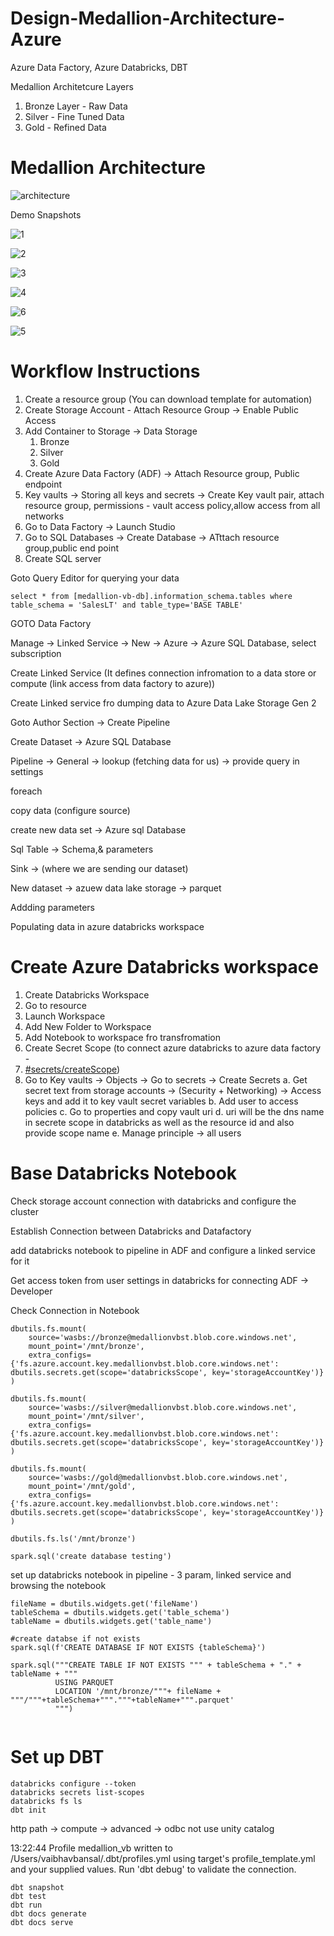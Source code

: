 # Design-Medallion-Architecture-Azure
Azure Data Factory, Azure Databricks, DBT

Medallion Architetcure Layers
1. Bronze Layer - Raw Data
2. Silver - Fine Tuned Data
3. Gold - Refined Data



# Medallion Architecture

![architecture](https://res.cloudinary.com/vaibhav-codexpress/image/upload/v1742221900/diagram-export-17-03-2025-10_31_09_elljhp.png)

Demo Snapshots

![1](https://res.cloudinary.com/vaibhav-codexpress/image/upload/v1742224140/Screenshot_2025-03-17_at_11.06.26_AM_roukan.png)

![2](https://res.cloudinary.com/vaibhav-codexpress/image/upload/v1742224141/Screenshot_2025-03-17_at_11.07.26_AM_jzifio.png)

![3](https://res.cloudinary.com/vaibhav-codexpress/image/upload/v1742224140/Screenshot_2025-03-17_at_11.07.03_AM_d3cqct.png)

![4](https://res.cloudinary.com/vaibhav-codexpress/image/upload/v1742224142/Screenshot_2025-03-17_at_11.06.08_AM_vcj06c.png)

![6](https://res.cloudinary.com/vaibhav-codexpress/image/upload/v1742225243/Screenshot_2025-03-17_at_11.27.06_AM_jwerr7.png)

![5](https://res.cloudinary.com/vaibhav-codexpress/image/upload/v1742224141/Screenshot_2025-03-17_at_11.08.10_AM_h0zob3.png)

# Workflow Instructions

1. Create a resource group (You can download template for automation) 
2. Create Storage Account - Attach Resource Group -> Enable Public Access
3. Add Container to Storage -> Data Storage
    1. Bronze
    2. Silver
    3. Gold
4. Create Azure Data Factory (ADF) -> Attach Resource group, Public endpoint
5. Key vaults -> Storing all keys and secrets -> Create Key vault pair, attach resource group, permissions - vault access policy,allow access from all networks
6. Go to Data Factory -> Launch Studio
7. Go to SQL Databases -> Create Database -> ATttach resource group,public end point
8. Create SQL server 

Goto Query Editor for querying your data

```
select * from [medallion-vb-db].information_schema.tables where table_schema = 'SalesLT' and table_type='BASE TABLE'
```

GOTO Data Factory

Manage -> Linked Service -> New -> Azure -> Azure SQL Database, select subscription

Create Linked Service (It defines connection infromation to a data store or compute (link access from data factory to azure))

Create Linked service fro dumping data to Azure Data Lake Storage Gen 2

Goto Author Section -> Create Pipeline

Create Dataset -> Azure SQL Database

Pipeline -> General -> lookup (fetching data for us) -> provide query in settings

foreach

copy data (configure source)

create new data set -> Azure sql Database

Sql Table -> Schema,& parameters

Sink -> (where we are sending our dataset)

New dataset -> azuew data lake storage -> parquet 

Addding parameters

Populating data in azure databricks workspace

# Create Azure Databricks workspace

1. Create Databricks Workspace
2. Go to resource
3. Launch Workspace
4. Add New Folder to Workspace
5. Add Notebook to workspace fro transfromation
6. Create Secret Scope  (to connect azure databricks to azure data factory - 
7. [#secrets/createScope](https://adb-494607385849073.13.azuredatabricks.net/?o=494607385849073#secrets/createScope))
8. Go to Key vaults -> Objects -> Go to secrets -> Create Secrets
    a. Get secret text from storage accounts -> (Security + Networking) -> Access keys and add it to key vault secret variables
    b. Add user to access policies
    c. Go to properties and copy vault uri
    d. uri will be the dns name in secrete scope in databricks as well as the resource id and also provide scope name
    e. Manage principle -> all users

# Base Databricks Notebook

Check storage account connection with databricks and configure the cluster

Establish Connection between Databricks and Datafactory

add databricks notebook to pipeline in ADF and configure a linked service for it

Get access token from user settings in databricks for connecting ADF -> Developer

Check Connection in Notebook

```
dbutils.fs.mount(
    source='wasbs://bronze@medallionvbst.blob.core.windows.net',
    mount_point='/mnt/bronze',
    extra_configs={'fs.azure.account.key.medallionvbst.blob.core.windows.net': dbutils.secrets.get(scope='databricksScope', key='storageAccountKey')}
)

dbutils.fs.mount(
    source='wasbs://silver@medallionvbst.blob.core.windows.net',
    mount_point='/mnt/silver',
    extra_configs={'fs.azure.account.key.medallionvbst.blob.core.windows.net': dbutils.secrets.get(scope='databricksScope', key='storageAccountKey')}
)

dbutils.fs.mount(
    source='wasbs://gold@medallionvbst.blob.core.windows.net',
    mount_point='/mnt/gold',
    extra_configs={'fs.azure.account.key.medallionvbst.blob.core.windows.net': dbutils.secrets.get(scope='databricksScope', key='storageAccountKey')}
)

dbutils.fs.ls('/mnt/bronze')
```

```
spark.sql('create database testing')
```

set up databricks notebook in pipeline - 3 param, linked service and browsing the notebook

```
fileName = dbutils.widgets.get('fileName')
tableSchema = dbutils.widgets.get('table_schema')
tableName = dbutils.widgets.get('table_name')

#create databse if not exists
spark.sql(f'CREATE DATABASE IF NOT EXISTS {tableSchema}')

spark.sql("""CREATE TABLE IF NOT EXISTS """ + tableSchema + "." + tableName + """
          USING PARQUET
          LOCATION '/mnt/bronze/"""+ fileName + """/"""+tableSchema+"""."""+tableName+""".parquet'
          """)


```

# Set up DBT

```
databricks configure --token
databricks secrets list-scopes
databricks fs ls
dbt init
```

http path -> compute -> advanced -> odbc
not use unity catalog

13:22:44  Profile medallion_vb written to /Users/vaibhavbansal/.dbt/profiles.yml using target's profile_template.yml and your supplied values. Run 'dbt debug' to validate the connection.

```
dbt snapshot
dbt test
dbt run
dbt docs generate
dbt docs serve
```

